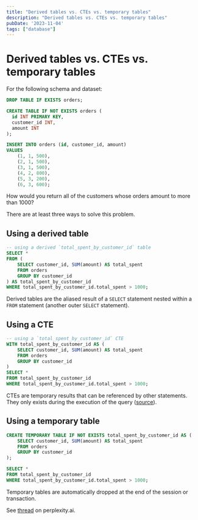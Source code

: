 ```yaml
---
title: "Derived tables vs. CTEs vs. temporary tables"
description: "Derived tables vs. CTEs vs. temporary tables"
pubDate: '2023-11-04'
tags: ["database"]
---
```


# Derived tables vs. CTEs vs. temporary tables

For the following schema and dataset:

```sql
DROP TABLE IF EXISTS orders;

CREATE TABLE IF NOT EXISTS orders (
  id INT PRIMARY KEY, 
  customer_id INT, 
  amount INT
);

INSERT INTO orders (id, customer_id, amount)
VALUES
    (1, 1, 500),
    (2, 1, 500),
    (3, 1, 500),
    (4, 2, 800),
    (5, 3, 200),
    (6, 3, 600);
```

How would you return all of the customers whose orders amount to more than 1000?

There are at least three ways to solve this problem. 

## Using a derived table 

```sql
-- using a derived `total_spent_by_customer_id` table
SELECT *
FROM (
	SELECT customer_id, SUM(amount) AS total_spent
  	FROM orders
  	GROUP BY customer_id
) AS total_spent_by_customer_id
WHERE total_spent_by_customer_id.total_spent > 1000;
```

Derived tables are the aliased result of a `SELECT` statement nested within a `FROM` statement (another outer `SELECT` statement). 

## Using a CTE

```sql
-- using a `total_spent_by_customer_id` CTE
WITH total_spent_by_customer_id AS (
	SELECT customer_id, SUM(amount) AS total_spent
	FROM orders
	GROUP BY customer_id
)
SELECT *
FROM total_spent_by_customer_id
WHERE total_spent_by_customer_id.total_spent > 1000;
```
CTEs are temporary results that can be referenced by other statements. They only exists during the execution of the query ([source](https://www.postgresqltutorial.com/postgresql-tutorial/postgresql-cte/)).

## Using a temporary table

```sql
CREATE TEMPORARY TABLE IF NOT EXISTS total_spent_by_customer_id AS (
	SELECT customer_id, SUM(amount) AS total_spent
	FROM orders
	GROUP BY customer_id
);

SELECT *
FROM total_spent_by_customer_id
WHERE total_spent_by_customer_id.total_spent > 1000;
```

Temporary tables are automatically dropped at the end of the session or transaction. 

See [thread](https://www.perplexity.ai/search/Whats-a-derived-2HBaiJyLRuOOmjfbBtd.0w?s=c) on perplexity.ai.
